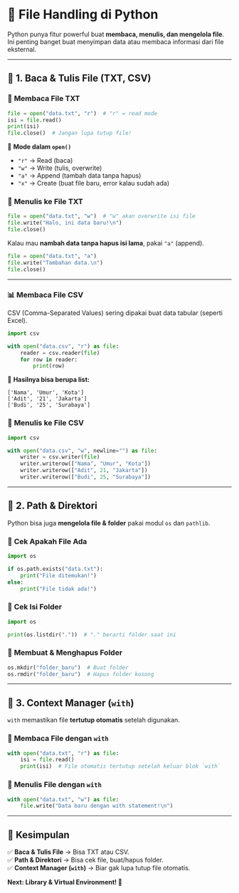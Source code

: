# 📂 **File Handling di Python**  

Python punya fitur powerful buat **membaca, menulis, dan mengelola file**. Ini penting banget buat menyimpan data atau membaca informasi dari file eksternal.  

---

## 📝 **1. Baca & Tulis File (TXT, CSV)**  

### 🔹 **Membaca File TXT**  
```python
file = open("data.txt", "r")  # "r" = read mode
isi = file.read()
print(isi)
file.close()  # Jangan lupa tutup file!
```
📌 **Mode dalam `open()`**  
- `"r"` → Read (baca)  
- `"w"` → Write (tulis, overwrite)  
- `"a"` → Append (tambah data tanpa hapus)  
- `"x"` → Create (buat file baru, error kalau sudah ada)  

### 🔹 **Menulis ke File TXT**  
```python
file = open("data.txt", "w")  # "w" akan overwrite isi file
file.write("Halo, ini data baru!\n")
file.close()
```
Kalau mau **nambah data tanpa hapus isi lama**, pakai `"a"` (append).  
```python
file = open("data.txt", "a")
file.write("Tambahan data.\n")
file.close()
```

---

### 📊 **Membaca File CSV**  
CSV (Comma-Separated Values) sering dipakai buat data tabular (seperti Excel).  

```python
import csv

with open("data.csv", "r") as file:
    reader = csv.reader(file)
    for row in reader:
        print(row)
```
📌 **Hasilnya bisa berupa list:**  
```
['Nama', 'Umur', 'Kota']
['Adit', '21', 'Jakarta']
['Budi', '25', 'Surabaya']
```

### 🔹 **Menulis ke File CSV**  
```python
import csv

with open("data.csv", "w", newline="") as file:
    writer = csv.writer(file)
    writer.writerow(["Nama", "Umur", "Kota"])
    writer.writerow(["Adit", 21, "Jakarta"])
    writer.writerow(["Budi", 25, "Surabaya"])
```

---

## 📁 **2. Path & Direktori**  

Python bisa juga **mengelola file & folder** pakai modul `os` dan `pathlib`.  

### 🔹 **Cek Apakah File Ada**  
```python
import os

if os.path.exists("data.txt"):
    print("File ditemukan!")
else:
    print("File tidak ada!")
```

### 🔹 **Cek Isi Folder**  
```python
import os

print(os.listdir("."))  # "." berarti folder saat ini
```

### 🔹 **Membuat & Menghapus Folder**  
```python
os.mkdir("folder_baru")  # Buat folder
os.rmdir("folder_baru")  # Hapus folder kosong
```

---

## 🔄 **3. Context Manager (`with`)**  

`with` memastikan file **tertutup otomatis** setelah digunakan.  

### 🔹 **Membaca File dengan `with`**  
```python
with open("data.txt", "r") as file:
    isi = file.read()
    print(isi)  # File otomatis tertutup setelah keluar blok `with`
```

### 🔹 **Menulis File dengan `with`**  
```python
with open("data.txt", "w") as file:
    file.write("Data baru dengan with statement!\n")
```

---

## 🎯 **Kesimpulan**  
✅ **Baca & Tulis File** → Bisa TXT atau CSV.  
✅ **Path & Direktori** → Bisa cek file, buat/hapus folder.  
✅ **Context Manager (`with`)** → Biar gak lupa tutup file otomatis.  

**Next: Library & Virtual Environment! 🚀**